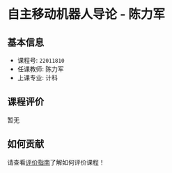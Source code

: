 # 自主移动机器人导论 - 陈力军

## 基本信息

- 课程号: `22011810`
- 任课教师: 陈力军
- 上课专业: 计科

## 课程评价

暂无

## 如何贡献

请查看[评价指南](../how-to-comment.md)了解如何评价课程！
